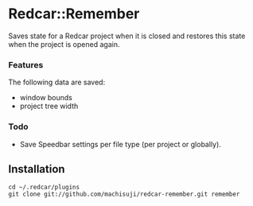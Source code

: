 # Redcar::Remember

Saves state for a Redcar project when it is closed and restores this state when the project is opened again.

### Features
The following data are saved:

* window bounds
* project tree width

### Todo
* Save Speedbar settings per file type (per project or globally).

## Installation

    cd ~/.redcar/plugins
    git clone git://github.com/machisuji/redcar-remember.git remember

